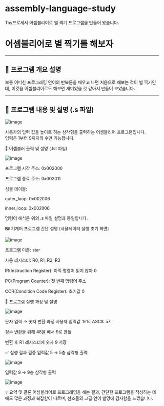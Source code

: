 # assembly-language-study
Toy프로세서 어셈블리어로 별 찍기 프로그램을 만들어 봤습니다.

# 어셈블리어로 별 찍기를 해보자
---

## 📌 프로그램 개요 설명

보통 어떠한 프로그래밍 언어의 반복문을 배우고 나면 처음으로 해보는 것이 별 찍기인데, 이것을 어셈블리어로도 해보면 재미있을 것 같아서 만들어 보았습니다.

---

## 🧾 프로그램 내용 및 설명 (.s 파일)

![image](https://github.com/user-attachments/assets/c0449459-9554-4287-a19e-b7b4e41081de)

사용자의 입력 값을 높이로 하는 삼각형을 출력하는 어셈블리어 프로그램입니다.  
입력은 1부터 9까지의 수만 가능합니다.

🧮 어셈블러 출력 및 설명 (.lst 파일)

![image](https://github.com/user-attachments/assets/d992724d-14bc-40e3-b1d5-e49471c8162d)

프로그램 시작 주소: 0x002000

프로그램 종료 주소: 0x002011

심볼 테이블:

outer_loop: 0x002006

inner_loop: 0x002006

명령어 해석은 위의 .s 파일 설명과 동일합니다.

🖼 기계어 프로그램 간단 설명 (시뮬레이터 실행 초기 화면)

![image](https://github.com/user-attachments/assets/d757a24d-fbfa-4d90-8f85-578f13af904e)

프로그램 이름: star

사용 레지스터: R0, R1, R2, R3

IR(Instruction Register): 아직 명령어 읽지 않아 0

PC(Program Counter): 첫 번째 명령어 주소

CCR(Condition Code Register): 초기값 0

🔄 프로그램 실행 과정 및 설명

![image](https://github.com/user-attachments/assets/9cdd249b-3108-45e2-8baf-49c249da69e2)

문자 입력 → 숫자 변환 과정
사용자 입력값 '9'의 ASCII: 57

정수 변환을 위해 48을 빼서 9로 만듦

변환 후 R1 레지스터에 숫자 9 저장

✅ 실행 결과 검증
입력값 5 → 5층 삼각형 출력

![image](https://github.com/user-attachments/assets/5053f553-9f54-4776-a942-69e4c2cafad1)

입력값 9 → 9층 삼각형 출력

![image](https://github.com/user-attachments/assets/b80c6df2-ff04-49f8-b216-c963cbea34f7)

💡 요약 및 결론
어셈블리어로 프로그래밍을 해본 결과, 간단한 프로그램을 작성하는 데에도 많은 과정과 복잡함이 따르며, 선조들의 고급 언어 발명에 감사함을 느꼈습니다.
